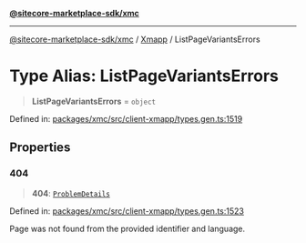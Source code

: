 [**@sitecore-marketplace-sdk/xmc**](../../../../README.md)

***

[@sitecore-marketplace-sdk/xmc](../../../../README.md) / [Xmapp](../README.md) / ListPageVariantsErrors

# Type Alias: ListPageVariantsErrors

> **ListPageVariantsErrors** = `object`

Defined in: [packages/xmc/src/client-xmapp/types.gen.ts:1519](https://github.com/Sitecore/marketplace-sdk/blob/e3ec55ede335ad59ac5875d32f0d68c50e7bc899/packages/xmc/src/client-xmapp/types.gen.ts#L1519)

## Properties

### 404

> **404**: [`ProblemDetails`](ProblemDetails.md)

Defined in: [packages/xmc/src/client-xmapp/types.gen.ts:1523](https://github.com/Sitecore/marketplace-sdk/blob/e3ec55ede335ad59ac5875d32f0d68c50e7bc899/packages/xmc/src/client-xmapp/types.gen.ts#L1523)

Page was not found from the provided identifier and language.
